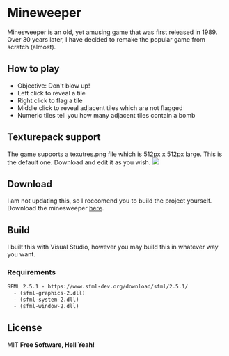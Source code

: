 # Mineweeper
Minesweeper is an old, yet amusing game that was first released in 1989.
Over 30 years later, I have decided to remake the popular game from scratch (almost).

## How to play
- Objective: Don't blow up!
- Left click to reveal a tile
- Right click to flag a tile
- Middle click to reveal adjacent tiles which are not flagged
- Numeric tiles tell you how many adjacent tiles contain a bomb

## Texturepack support
The game supports a texutres.png file which is 512px x 512px large.
This is the default one. Download and edit it as you wish.
![](https://i.imgur.com/PsvTbII.png)

## Download
I am not updating this, so I reccomend you to build the project yourself.
Download the minesweeper [here](https://github.com/Enebz/MineSweeper/archive/refs/tags/1.0.zip).

## Build
I built this with Visual Studio, however you may build this in whatever way you want.

### Requirements
```txt
SFML 2.5.1 - https://www.sfml-dev.org/download/sfml/2.5.1/
  - (sfml-graphics-2.dll)
  - (sfml-system-2.dll)
  - (sfml-window-2.dll)
```

## License
MIT
**Free Software, Hell Yeah!**
